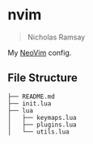 # nvim
> Nicholas Ramsay

My [NeoVim](https://neovim.io/) config.

## File Structure
```
├── README.md
├── init.lua
├── lua
│   ├── keymaps.lua
│   ├── plugins.lua
│   └── utils.lua
```
